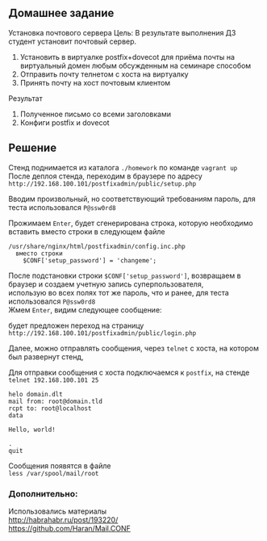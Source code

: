 ## Домашнее задание

Установка почтового сервера
Цель: В результате выполнения ДЗ студент установит почтовый сервер.

1. Установить в виртуалке postfix+dovecot для приёма почты на виртуальный домен любым обсужденным на семинаре способом
2. Отправить почту телнетом с хоста на виртуалку
3. Принять почту на хост почтовым клиентом

Результат

1. Полученное письмо со всеми заголовками
2. Конфиги postfix и dovecot

## Решение
Стенд поднимается из каталога `./homework` по команде `vagrant up`  
После деплоя стенда, переходим в браузере по адресу    
`http://192.168.100.101/postfixadmin/public/setup.php`  
  
Вводим произвольный, но соответствующий требованиям пароль, для теста использовался `P@ssw0rd8`  
  
Прожимаем `Enter`, будет сгенерирована строка, которую необходимо вставить вместо строки в следующем файле  
  
```  
/usr/share/nginx/html/postfixadmin/config.inc.php  
  вместо строки  
    $CONF['setup_password'] = 'changeme';  
```  
  
После подстановки строки `$CONF['setup_password']`, возвращаем в браузер и создаем учетную запись суперпользователя,  
использую во всех полях тот же пароль, что и ранее, для теста использовался `P@ssw0rd8`  
Жмем `Enter`, видим следующее сообщение:  
  
будет предложен переход на страницу  
`http://192.168.100.101/postfixadmin/public/login.php`   
  
Далее, можно отправлять сообщения, через `telnet` с хоста, на котором был развернут стенд,  
  
Для отправки сообщения с хоста подключаемся к `postfix`, на стенде  
`telnet 192.168.100.101 25`  
  
```  
helo domain.dlt  
mail from: root@domain.tld  
rcpt to: root@localhost  
data  
  
Hello, world!  
  
.  
quit  
```  
  
Cообщения появятся в файле  
`less /var/spool/mail/root`  
  
### Дополнительно:  
  
Использовались материалы  
http://habrahabr.ru/post/193220/  
https://github.com/Haran/Mail.CONF  
  
